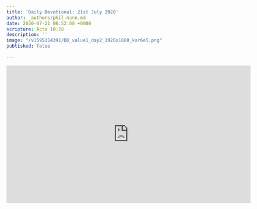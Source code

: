 ```yaml
---
title: 'Daily Devotional: 21st July 2020'
author: _authors/phil-mann.md
date: 2020-07-21 06:52:08 +0000
scripture: Acts 10:38
description: ''
image: "/v1595314391/DD_value1_day2_1920x1080_kar6e5.png"
published: false

---
```

<iframe src="https://player.vimeo.com/video/440130352" width="640" height="360" frameborder="0" allow="autoplay; fullscreen" allowfullscreen></iframe>